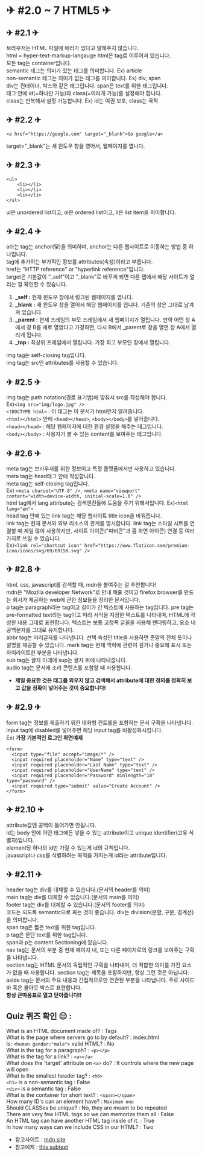 # ✈ #2.0 ~ 7 HTML5 ✈

## ✈ #2.1 ✈

브라우저는 HTML 파일에 에러가 있다고 말해주지 않습니다.  
html = hyper-text-markup-langauge
html은 tag로 이루어져 있습니다.  
모든 tag는 container입니다.  
semantic 태그는 의미가 있는 태그를 의미합니다. Ex) article  
non-semantic 태그는 의미가 없는 태그를 의미합니다. Ex) div, span  
div는 컨테이너, 박스와 같은 태그입니다. span은 text를 위한 태그입니다.  
태그 안에 id(=하나만 가능)와 class(=여러개 가능)를 설정해야 합니다.  
class는 반복해서 설정 가능합니다. Ex) id는 여권 보호, class는 국적

## ✈ #2.2 ✈

```
<a href="https://google.com" target="_blank">Go google</a>
```

target="\_blank"는 새 윈도우 창을 영어서, 웹페이지를 엽니다.

## ✈ #2.3 ✈

```
<ul>
    <li></li>
    <li></li>
    <li></li>
</ul>
```

ul은 unordered list이고, ol은 ordered list이고, li은 list item을 의미합니다.

## ✈ #2.4 ✈

a라는 tag는 anchor(닻)을 의미하며, anchor는 다른 웹사이트로 이동하는 방법 중 하나입니다.  
tag에 추가하는 부가적인 정보를 attributes(속성)이라고 부릅니다.  
href는 "HTTP reference" or "hyperlink reference"입니다.  
target은 기본값이 "\_self"이고 "\_blank"로 바꾸게 되면 다른 탭에서 해당 사이트가 열리는 걸 확인할 수 있습니다.

1. **\_self :** 현재 윈도우 창에서 링크된 웹페이지를 엽니다.
2. **\_blank :** 새 윈도우 창을 열어서 해당 웹페이지를 엽니다. 기존의 창은 그대로 남겨져 있습니다.
3. **\_parent :** 현재 프레임의 부모 프레임에서 새 웹페이지가 열립니다. 만약 어떤 창 A에서 창 B를 새로 열었다고 가정하면, 다시 B에서 \_parent로 창을 열면 창 A에서 열리게 됩니다.
4. **\_top :** 최상위 프레임에서 열립니다. 가장 최고 부모인 창에서 열립니다.

img tag는 self-closing tag입니다.  
img tag는 src인 attributes를 사용할 수 있습니다.

## ✈ #2.5 ✈

img tag는 path notation(경로 표기법)에 맞춰서 src를 작성해야 합니다.  
Ex)`<img src="img/logo.jpg" />`  
`<!DOCTYPE html>` : 이 태그는 이 문서가 html인지 알려줍니다.  
`<html></html>` 안에 `<head></head>`, `<body></body>`를 넣어줍니다.  
`<head></head>` : 해당 웹페이지에 대한 환경 설정을 해주는 태그입니다.  
`<body></body>` : 사용자가 볼 수 있는 content를 보여주는 태그입니다.

## ✈ #2.6 ✈

meta tag는 브라우저를 위한 정보이고 특정 플랫폼에서만 사용하고 있습니다.  
meta tag는 head태그 안에 작성합니다.  
meta tag는 self-closing tag입니다.  
Ex) `<meta charset="UTF-8" />`, `<meta name="viewport" content="width=device-width, initial-scale=1.0" />`  
html tag에서 lang attribute는 검색엔진들에 도움을 주기 위해서입니다. Ex)`<html lang="en">`  
head tag 안에 있는 link tag는 해당 웹사이트 title icon을 바꿔줍니다.  
link tag는 현재 문서와 외부 리소스의 관계를 명시합니다. link tag는 스타일 시트를 연결할 때 제일 많이 사용하지만, 사이트 아이콘("파비콘"과 홈 화면 아이콘) 연결 등 여러가지로 쓰일 수 있습니다.  
Ex)`<link rel="shortcut icon" href="https://www.flaticon.com/premium-icon/icons/svg/69/69158.svg" />`

## ✈ #2.8 ✈

html, css, javascript를 검색할 때, mdn을 붙여주는 걸 추천합니다!  
mdn은 "Mozilla developer Network"로 안내 해줄 것이고 firefox browser를 만드는 회사가 제공하는 web에 관한 정보들을 정리한 문서입니다.  
p tag는 paragraph라는 tag이고 길이가 긴 텍스트에 사용하는 tag입니다.
pre tag는 pre-formatted text라는 tag이고 미리 서식을 지정한 텍스트를 나타내며, HTML에 작성한 내용 그대로 표현합니다. 텍스트는 보통 고정폭 글꼴을 사용해 렌더링하고, 요소 내 공백문자를 그대로 유지합니다.  
abbr tag는 머리글자를 나타냅니다. 선택 속성인 title을 사용하면 준말의 전체 뜻이나 설명을 제공할 수 있습니다.
mark tag는 현재 맥락에 관련이 깊거나 중요해 표시 또는 하이라이트한 부분을 나타냅니다.  
sub tag는 글자 아래에 sup는 글자 위에 나타내줍니다.  
audio tag는 문서에 소리 콘텐츠를 포함할 때 사용합니다.

- **제일 중요한 것은 태그를 외우지 않고 검색해서 attribute에 대한 정의를 정확히 보고 값을 정확이 넣어주는 것이 중요합니다!**

## ✈ #2.9 ✈

form tag는 정보를 제출하기 위한 대화형 컨트롤을 포함하는 문서 구획을 나타냅니다.
input tag에 disabled를 넣어주면 해당 input tag를 비활성화시킵니다.  
Ex) **가장 기본적인 로그인 화면예제**

```
<form>
  <input type="file" accept="image/*" />
  <input required placeholder="Name" type="text" />
  <input required placeholder="Last Name" type="text" />
  <input required placeholder="UserName" type="text" />
  <input required placeholder="Password" minlength="10" type="password" />
  <input required type="submit" value="Create Account" />
</form>
```

## ✈ #2.10 ✈

attribute값엔 공백이 들어가면 안됩니다.  
id는 body 안에 어떤 태그에든 넣을 수 있는 attribute이고 unique identifier(고유 식별자)입니다.  
element당 하나의 id만 가질 수 있는게 id의 규칙입니다.  
javascript나 css를 식별하려는 목적을 가지는게 id라는 attribute입니다.

## ✈ #2.11 ✈

header tag는 div를 대체할 수 있습니다.(문서의 header를 의미)  
main tag는 div를 대체할 수 있습니다.(문서의 main를 의미)  
footer tag는 div를 대체할 수 있습니다.(문서의 footer를 의미)  
코드는 되도록 semantic으로 짜는 것이 좋습니다.
div는 division(분할, 구분, 경계선)을 의미합니다.  
span tag은 짧은 text를 위한 tag입니다.  
p tag은 문단 text를 위한 tag입니다.  
span과 p는 content Sectioning에 있습니다.  
nav tag는 문서의 부분 중 현재 페이지 내, 또는 다른 페이지로의 링크를 보여주는 구획을 나타냅니다.  
section tag는 HTML 문서의 독립적인 구획을 나타내며, 더 적합한 의미를 가진 요소가 없을 때 사용합니다. section tag는 제목을 포함하지만, 항상 그런 것은 아닙니다.
aside tag는 문서의 주요 내용과 간접적으로만 연관된 부분을 나타냅니다. 주로 사이드바 혹은 콜아웃 박스로 표현합니다.  
**항상 큰따옴표로 열고 닫아줍니다!!**

## Quiz 퀴즈 확인 😑 :

What is an HTML document made of? : Tags  
What is the page where servers go to by default? : index.html  
Is: `<human gender:"male">` valid HTML? : No  
What is the tag for a paragraph? : `<p></p>`  
What is the tag for a link? : `<a></a>`  
What does the 'target' attribute on `<a>` do? : It controls where the new page will open  
What is the smallest header tag? : `<h6>`  
`<h1>` is a non-semantic tag : False  
`<div>` is a semantic tag : False  
What is the container for short text? : `<span></span>`  
How many ID's can an element have? : `Maximum one`  
Should CLASSes be unique? : No, they are meant to be repeated  
There are very few HTML tags so we can memorize them all : False  
An HTML tag can have another HTML tag inside of it. : True  
In how many ways can we include CSS in our HTML? : Two

- 참고사이트 : [mdn site](https://developer.mozilla.org/ko/)
- 참고예제 : [this subtext](../lab_code/only-content/index.html)
